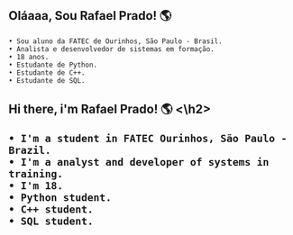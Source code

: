<h2> Oláaaa, Sou Rafael Prado! 🌎 </h2>
  
    • Sou aluno da FATEC de Ourinhos, São Paulo - Brasil.
    • Analista e desenvolvedor de sistemas em formação.
    • 18 anos.
    • Estudante de Python.
    • Estudante de C++.
    • Estudante de SQL.
  
  <h2> Hi there, i'm Rafael Prado! 🌎 <\h2>
  
    • I'm a student in FATEC Ourinhos, São Paulo - Brazil.
    • I'm a analyst and developer of systems in training.
    • I'm 18.
    • Python student.
    • C++ student.
    • SQL student.    
